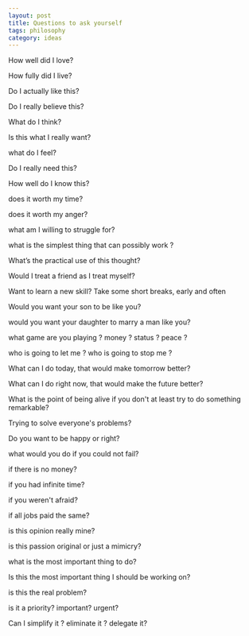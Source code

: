 ```yaml
---
layout: post
title: Questions to ask yourself 
tags: philosophy 
category: ideas
---
```


How well did I love?

How fully did I live?

Do I actually like this? 

Do I really believe this? 

What do I think?

Is this what I really want?

what do I feel?

Do I really need this? 

How well do I know this?

does it worth my time?

does it worth my anger?

what am I willing to struggle for?

what is the simplest thing that can possibly work ?

What’s the practical use of this thought?

Would I treat a friend as I treat myself?

Want to learn a new skill? Take some short breaks, early and often

Would you want your son to be like you?

would you want your daughter to marry a man like you?

what game are you playing ? money ? status ? peace ? 

who is going to let me ? who is going to stop me ?

What can I do today, that would make tomorrow better?

What can I do right now, that would make the future better?

What is the point of being alive if you don't at least try to do something remarkable?

Trying to solve everyone's problems?

Do you want to be happy or right?

what would you do if you could not fail?

if there is no money?

if you had infinite time? 

if you weren't afraid?

if all jobs paid the same?

is this opinion really mine?

is this passion original or just a mimicry?

what is the most important thing to do? 

Is this the most important thing I should be working on?

is this the real problem?

is it a priority? important? urgent?

Can I simplify it ? eliminate it ? delegate it?


